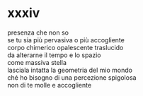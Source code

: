 # xxxiv

presenza che non so  
se tu sia più pervasiva o più accogliente  
corpo chimerico opalescente traslucido  
da alterarne il tempo e lo spazio  
come massiva stella  
lasciala intatta la geometria del mio mondo  
ché ho bisogno di una percezione spigolosa  
non di te molle e accogliente
